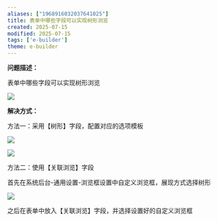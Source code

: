 ```yaml
---
aliases: ["1968916032037641025"]
title: 表单中哪些字段可以实现树形浏览
created: 2025-07-15
modified: 2025-07-15
tags: ['e-builder']
theme: e-builder
---
```


**问题描述：**

表单中哪些字段可以实现树形浏览

![](https://myhelpdoc.oss-cn-heyuan.aliyuncs.com/mdimages/9f4b1d64e404dfe6f2d42c4e811123ca.jpg)

**解决方式：**

方法一：采用【树形】字段，配置对应的选项模板

![](https://myhelpdoc.oss-cn-heyuan.aliyuncs.com/mdimages/46f0f323eec18cc7ed3f8cc47ec1365b.jpg)

![](https://myhelpdoc.oss-cn-heyuan.aliyuncs.com/mdimages/0247a32068273f50c9886c9694e605ab.jpg)

方法二：使用【关联浏览】字段

首先在系统后台-通用设置-浏览框设置中自定义浏览框，展现方式选择树形

![](https://myhelpdoc.oss-cn-heyuan.aliyuncs.com/mdimages/21bcf5f8551ba441a497fc5049c6079b.jpg)

之后在表单中放入【关联浏览】字段，并选择设置好的自定义浏览框

